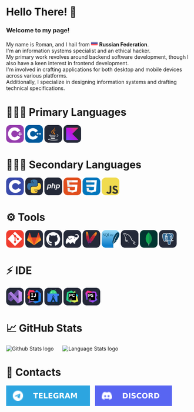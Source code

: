 <h1>Hello There! 👋</h1>

<h3>Welcome to my page!</h3>

<p>
  My name is Roman, and I hail from <img src="./Icons/RussianFlag.png" width="18"/> <b>Russian Federation</b>.
  <br/>I'm an information systems specialist and an ethical hacker.
  <br/>My primary work revolves around backend software development, though I also have a keen interest in frontend development.
  <br/>I'm involved in crafting applications for both desktop and mobile devices across various platforms.
  <br/>Additionally, I specialize in designing information systems and drafting technical specifications.
</p>

<h1>👩🏻‍💻 Primary Languages</h1>
<p>
  <a href="https://learn.microsoft.com/ru-ru/dotnet/csharp/"><img src="./Icons/CS.svg" width="48"/></a>
  <a href="https://learn.microsoft.com/ru-ru/cpp/cpp/?view=msvc-170"><img src="./Icons/CPP.svg" width="48"/></a>
  <a href="https://www.java.com/en/"><img src="./Icons/Java.svg" width="48"/></a>
  <a href="https://kotlinlang.org/"><img src="./Icons/Kotlin.svg" width="48"/></a>
</p>

<h1>👩🏻‍💻 Secondary Languages</h1>
<p>
  <a href="https://learn.microsoft.com/ru-ru/cpp/c-language/?view=msvc-170"><img src="./Icons/C.svg" width="48"/></a>
  <a href="https://www.python.org/"><img src="./Icons/Python.svg" width="48"/></a>
  <a href="https://www.php.net/"><img src="./Icons/PHP.svg" width="48"/></a>
  <a href="https://developer.mozilla.org/ru/docs/Learn/Getting_started_with_the_web/HTML_basics"><img src="./Icons/HTML.svg" width="48"/></a>
  <a href="https://developer.mozilla.org/ru/docs/Learn/Getting_started_with_the_web/CSS_basics"><img src="./Icons/CSS.svg" width="48"/></a>
  <a href="https://developer.mozilla.org/en-US/docs/Web/JavaScript"><img src="./Icons/JavaScript.svg" width="48"/></a>
</p>

<h1>⚙️ Tools</h1>
<p>
  <a href="https://git-scm.com/"><img src="./Icons/Git.svg" width="48"/></a>
  <a href="https://about.gitlab.com/"><img src="./Icons/GitLab.svg" width="48"/></a>
  <a href="https://github.com/"><img src="./Icons/GitHub.svg" width="48"/></a>
  <a href="https://gradle.org/"><img src="./Icons/Gradle.svg" width="48"/></a>
  <a href="https://maven.apache.org/"><img src="./Icons/Maven.svg" width="48"/></a>
  <a href="https://www.sqlite.org/"><img src="./Icons/SQLite.svg" width="48"/></a>
  <a href="https://www.mysql.com/"><img src="./Icons/MySQL.svg" width="48"/></a>
  <a href="https://www.mongodb.com/"><img src="./Icons/MongoDB.svg" width="48"/></a>
  <a href="https://www.postgresql.org/"><img src="./Icons/PostgreSQL.svg" width="48"/></a>
</p>

<h1>⚡ IDE</h1>
<p>
  <a href="https://visualstudio.microsoft.com/downloads/"><img src="./Icons/VisualStudio.svg" width="48"/></a>
  <a href="https://www.jetbrains.com/ru-ru/idea/"><img src="./Icons/Idea.svg" width="48"/></a>
  <a href="https://developer.android.com/studio"><img src="./Icons/AndroidStudio.svg" width="48"/></a>
  <a href="https://www.jetbrains.com/pycharm/"><img src="./Icons/PyCharm.svg" width="48"/></a>
  <a href="https://www.jetbrains.com/phpstorm/"><img src="./Icons/PhpStorm.svg" width="48"/></a>
</p>

<h1>📈 GitHub Stats</h1>
<p>
  <img src="https://github-readme-stats.vercel.app/api?username=Kise1ev&show_icons=true&theme=dark" alt="Github Stats logo" style="margin-right: 20px;"/>
  <img src="https://github-readme-stats.vercel.app/api/top-langs/?username=Kise1ev&layout=compact&theme=dark" alt="Language Stats logo"/>
</p>

<h1>💬 Contacts</h1>
<p>
    <a href="https://t.me/kisxlka"><img src="./Icons/Telegram-Square.svg" style="margin-right: 10px;"/></a>
    <a href="https://discordapp.com/users/1013231151177023559"><img src="./Icons/Discord-Square.svg" style="margin-right: 10px;"/></a>
</p>
